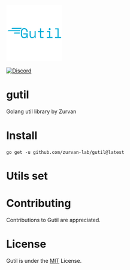 <img alt="gutil" src="./.img/gutilt.png" width="150" />

[![Discord](https://badgen.net/badge/icon/discord?icon=discord&label)](https://discord.gg/EvYB9ZgYvV)

# gutil

Golang util library by Zurvan

# Install

```
go get -u github.com/zurvan-lab/gutil@latest
```

# Utils set

<!-- TODO -->

# Contributing

Contributions to Gutil are appreciated.

# License

Gutil is under the [MIT](./LICENSE) License.
